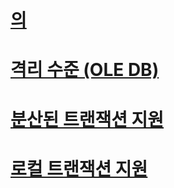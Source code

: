 # [의](transactions.md)

# [격리 수준 (OLE DB)](isolation-levels-ole-db.md)
# [분산된 트랜잭션 지원](supporting-distributed-transactions.md)
# [로컬 트랜잭션 지원](supporting-local-transactions.md)
